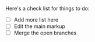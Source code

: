 Here's a check list for things to do:

- [ ] Add more list here
- [ ] Edit the main markup
- [ ] Merge the open branches
